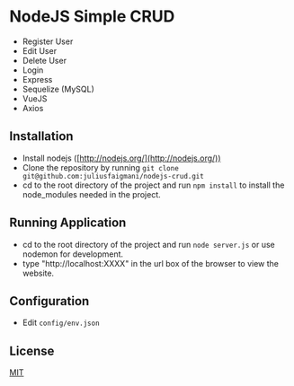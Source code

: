 # NodeJS Simple CRUD
- Register User
- Edit User
- Delete User
- Login
- Express
- Sequelize (MySQL)
- VueJS
- Axios

## Installation
- Install nodejs ([http://nodejs.org/](http://nodejs.org/))
- Clone the repository by running `git clone git@github.com:juliusfaigmani/nodejs-crud.git`
- cd to the root directory of the project and run `npm install` to install the node_modules needed in the project.

## Running Application
- cd to the root directory of the project and run `node server.js` or use nodemon for development.
- type "http://localhost:XXXX" in the url box of the browser to view the website.

## Configuration
- Edit `config/env.json`

## License
[MIT](https://choosealicense.com/licenses/mit/)